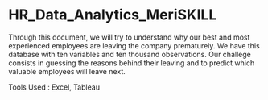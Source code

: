 # HR_Data_Analytics_MeriSKILL
Through this document, we will try to understand why our best and most experienced employees are leaving the company prematurely. 
We have this database with ten variables and ten thousand observations. 
Our challege consists in guessing the reasons behind their leaving and to predict which valuable employees will leave next.

Tools Used : Excel, Tableau
